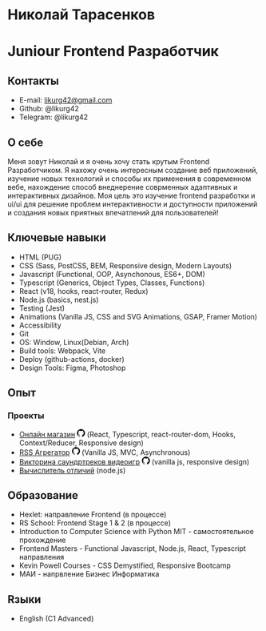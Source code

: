 # Николай Тарасенков

# Juniour Frontend Разработчик

## Контакты

-   E-mail: likurg42@gmail.com
-   Github: @likurg42
-   Telegram: @likurg42

## О себе

Меня зовут Николай и я очень хочу стать крутым Frontend Разработчиком. Я нахожу очень интересным создание веб приложений, изучение новых технологий и способы их применения в современном вебе, нахождение способ внеднерение соврменных адаптивных и интерактивных дизайнов. Моя цель это изучение frontend разработки и ui/ui для решение проблем интерактивности и доступности приложений и создания новых приятных впечатлений для пользователей!

## Ключевые навыки

-   HTML (PUG)
-   CSS (Sass, PostCSS, BEM, Responsive design, Modern Layouts)
-   Javascript (Functional, OOP, Asynchonous, ES6+, DOM)
-   Typescript (Generics, Object Types, Classes, Functions)
-   React (v18, hooks, react-router, Redux)
-   Node.js (basics, nest.js)
-   Testing (Jest)
-   Animations (Vanilla JS, CSS and SVG Animations, GSAP, Framer Motion)
-   Accessibility
-   Git
-   OS: Window, Linux(Debian, Arch)
-   Build tools: Webpack, Vite
-   Deploy (github-actions, docker)
-   Design Tools: Figma, Photoshop

## Опыт

### Проекты

-   [Онлайн магазин](https://likurg42.github.io/online-store) [![Online Store Github](./assets/github-logo.png)](https://github.com/likurg42/online-store) (React, Typescript, react-router-dom, Hooks, Context/Reducer, Responsive design)
-   [RSS Агрегатор](https://rss-aggregator-black.vercel.app/) [![RSS Aggregator Github](./assets/github-logo.png)](https://github.com/likurg42/frontend-project-11) (Vanilla JS, MVC, Asynchronous)
-   [Викторина саундртреков видеоигр](https://likurg42.github.io/vgm-quiz/)
    [![VGM Quiz Github](./assets/github-logo.png)](https://github.com/likurg42/vgm-quiz) (vanilla js, responsive design)
-   [Вычислитель отличий](https://github.com/likurg42/frontend-project-lvl2) (node.js)

## Образование

-   Hexlet: направление Frontend (в процессе)
-   RS School: Frontend Stage 1 & 2 (в процессе)
-   Introduction to Computer Science with Python MIT - самостоятельное прохождение
-   Frontend Masters - Functional Javascript, Node.js, React, Typescript направления
-   Kevin Powell Courses - CSS Demystified, Responsive Bootcamp
-   МАИ - напрвление Бизнес Информатика

## Rзыки

-   English (C1 Advanced)
